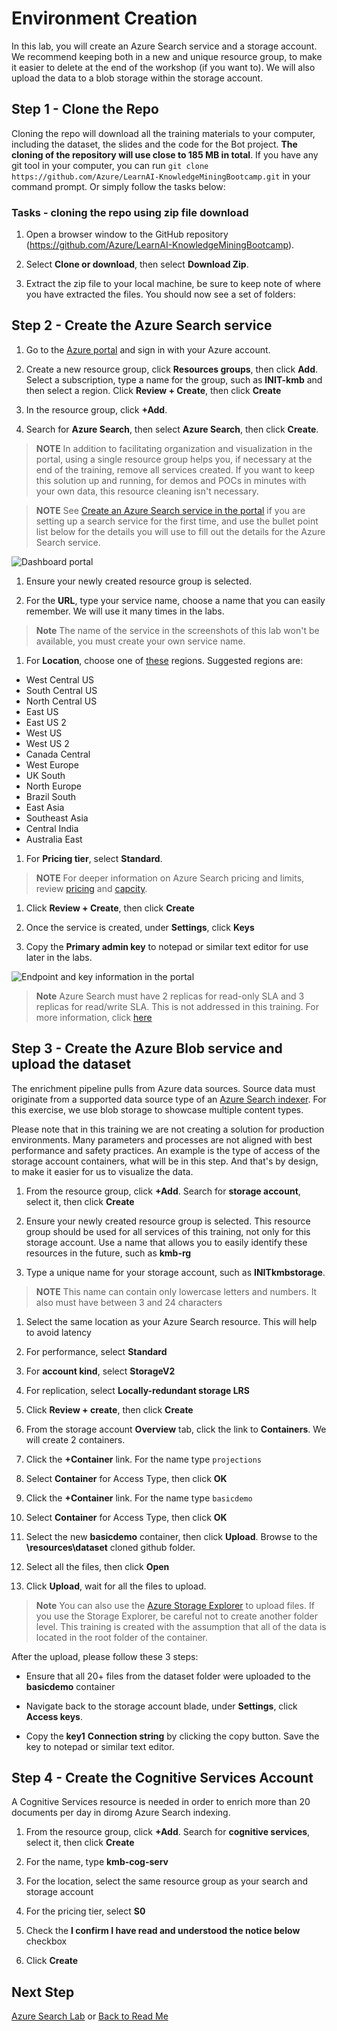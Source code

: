 # Environment Creation

In this lab, you will create an Azure Search service and a storage account. We recommend keeping both in a new and unique resource group, to make it easier to delete at the end of the workshop (if you want to). We will also upload the data to a blob storage within the storage account.

## Step 1 - Clone the Repo

Cloning the repo will download all the training materials to your computer, including the dataset, the slides and the code for the Bot project. **The cloning of the repository will use close to 185 MB in total**. If you have any git tool in your computer, you can run `git clone https://github.com/Azure/LearnAI-KnowledgeMiningBootcamp.git` in your command prompt. Or simply follow the tasks below:

### Tasks - cloning the repo using zip file download

1. Open a browser window to the GitHub repository (<https://github.com/Azure/LearnAI-KnowledgeMiningBootcamp>).

1. Select **Clone or download**, then select **Download Zip**.

1. Extract the zip file to your local machine, be sure to keep note of where you have extracted the files. You should now see a set of folders:

## Step 2 - Create the Azure Search service

1. Go to the [Azure portal](https://portal.azure.com) and sign in with your Azure account.

1. Create a new resource group, click **Resources groups**, then click **Add**.  Select a subscription, type a name for the group, such as **INIT-kmb** and then select a region.  Click **Review + Create**, then click **Create**

1. In the resource group, click **+Add**.  

1.  Search for **Azure Search**, then select **Azure Search**, then click **Create**. 

>**NOTE** In addition to facilitating organization and visualization in the portal, using a single resource group helps you, if necessary at the end of the training, remove all services created. If you want to keep this solution up and running, for demos and POCs in minutes with your own data, this resource cleaning isn't necessary.

>**NOTE** See [Create an Azure Search service in the portal](https://docs.microsoft.com/en-us/azure/search/search-create-service-portal) if you are setting up a search service for the first time, and use the bullet point list below for the details you will use to fill out the details for the Azure Search service.

  ![Dashboard portal](../resources/images/lab-environment-creation/create-service-full-portal.png)

1. Ensure your newly created resource group is selected.  

1. For the **URL**, type your service name, choose a name that you can easily remember. We will use it many times in the labs.

> **Note** The name of the service in the screenshots of this lab won't be available, you must create your own service name.

1. For **Location**, choose one of [these](https://azure.microsoft.com/en-us/global-infrastructure/services/?products=search) regions. Suggested regions are:

- West Central US
- South Central US
- North Central US
- East US
- East US 2
- West US
- West US 2
- Canada Central
- West Europe
- UK South
- North Europe
- Brazil South
- East Asia
- Southeast Asia
- Central India
- Australia East

1. For **Pricing tier**, select **Standard**.  

>**NOTE** For deeper information on Azure Search pricing and limits, review [pricing](https://azure.microsoft.com/pricing/details/search/) and [capcity](https://docs.microsoft.com/en-us/azure/search/search-limits-quotas-capacity).

1. Click **Review + Create**, then click **Create**

1. Once the service is created, under **Settings**, click **Keys**

1. Copy the **Primary admin key** to notepad or similar text editor for use later in the labs.

  ![Endpoint and key information in the portal](../resources/images/lab-environment-creation/create-search-collect-info.png "Endpoint and key information in the portal")

> **Note** Azure Search must have 2 replicas for read-only SLA and 3 replicas for read/write SLA. This is not addressed in this training. For more information, click [here](https://azure.microsoft.com/en-us/support/legal/sla/search/v1_0/)

## Step 3 - Create the Azure Blob service and upload the dataset

The enrichment pipeline pulls from Azure data sources. Source data must originate from a supported data source type of an [Azure Search indexer](https://docs.microsoft.com/en-us/azure/search/search-indexer-overview). For this exercise, we use blob storage to showcase multiple content types.

Please note that in this training we are not creating a solution for production environments. Many parameters and processes are not aligned with best performance and safety practices. An example is the type of access of the storage account containers, what will be in this step. And that's by design, to make it easier for us to visualize the data.

1. From the resource group, click **+Add**.  Search for **storage account**, select it, then click **Create**

1. Ensure your newly created resource group is selected. This resource group should be used for all services of this training, not only for this storage account. Use a name that allows you to easily identify these resources in the future, such as  **kmb-rg**

1. Type a unique name for your storage account, such as **INITkmbstorage**. 

>**NOTE** This name can contain only lowercase letters and numbers. It also must have between 3 and 24 characters

1. Select the same location as your Azure Search resource.  This will help to avoid latency

1. For performance, select **Standard**

1. For **account kind**, select **StorageV2**

1. For replication, select **Locally-redundant storage LRS**

1. Click **Review + create**, then click **Create**

1. From the storage account **Overview** tab, click the link to **Containers**. We will create 2 containers.

1. Click the **+Container** link. For the name type `projections`

1. Select **Container** for Access Type, then click **OK**

1. Click the **+Container** link. For the name type `basicdemo`

1. Select **Container** for Access Type, then click **OK**

1. Select the new **basicdemo** container, then click **Upload**.  Browse to the **\resources\dataset** cloned github folder.

1.  Select all the files, then click **Open**

1. Click **Upload**, wait for all the files to upload.

 > **Note** You can also use the [Azure Storage Explorer](https://docs.microsoft.com/en-us/azure/storage/blobs/storage-quickstart-blobs-storage-explorer) to upload files. If you use the Storage Explorer, be careful not to create another folder level. This training is created with the assumption that all of the data is located in the root folder of the container.

After the upload, please follow these 3 steps:

- Ensure that all 20+ files from the dataset folder were uploaded to the **basicdemo** container

- Navigate back to the storage account blade, under **Settings**, click **Access keys**.

- Copy the **key1** **Connection string** by clicking the copy button.  Save the key to notepad or similar text editor.

## Step 4 - Create the Cognitive Services Account

A Cognitive Services resource is needed in order to enrich more than 20 documents per day in diromg Azure Search indexing.

1. From the resource group, click **+Add**.  Search for **cognitive services**, select it, then click **Create**

1. For the name, type **kmb-cog-serv**

1. For the location, select the same resource group as your search and storage account

1. For the pricing tier, select **S0**

1. Check the **I confirm I have read and understood the notice below** checkbox

1. Click **Create**

## Next Step

[Azure Search Lab](../labs/lab-02-azure-search.md) or [Back to Read Me](../README.md)
